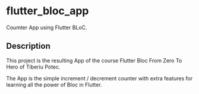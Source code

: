 # flutter_bloc_app

Coumter App using Flutter BLoC.

## Description

This project is the resulting App of the course Flutter Bloc From Zero To Hero of Tiberiu Potec.

The App is the simple increment / decrement counter with extra features for learning all the power of Bloc in Flutter.
